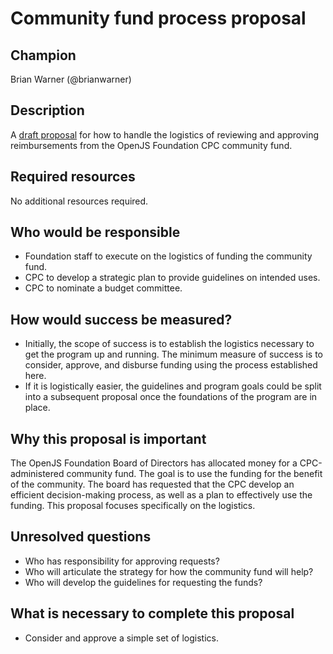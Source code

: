 # Community fund process proposal

## Champion

Brian Warner (@brianwarner)

## Description

A [draft proposal](./COMMUNITY_FUND_PROCESS.md) for how to handle the logistics of reviewing and approving reimbursements from the OpenJS Foundation CPC community fund.

## Required resources

No additional resources required.

## Who would be responsible

* Foundation staff to execute on the logistics of funding the community fund.
* CPC to develop a strategic plan to provide guidelines on intended uses.
* CPC to nominate a budget committee.

## How would success be measured?

* Initially, the scope of success is to establish the logistics necessary to get the program up and running. The minimum measure of success is to consider, approve, and disburse funding using the process established here.
* If it is logistically easier, the guidelines and program goals could be split into a subsequent proposal once the foundations of the program are in place.

## Why this proposal is important

The OpenJS Foundation Board of Directors has allocated money for a CPC-administered community fund. The goal is to use the funding for the benefit of the community. The board has requested that the CPC develop an efficient decision-making process, as well as a plan to effectively use the funding. This proposal focuses specifically on the logistics.

## Unresolved questions

* Who has responsibility for approving requests?
* Who will articulate the strategy for how the community fund will help?
* Who will develop the guidelines for requesting the funds?

## What is necessary to complete this proposal

* Consider and approve a simple set of logistics.
